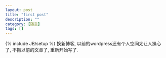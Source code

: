 ```yaml
---
layout: post
title: "first post"
description: ""
category: [随意]
tags: []
---
```

{% include JB/setup %}
换新博客, 以前的wordpress还有个人空间太让人操心了, 不搬以前的文章了, 重新开始写了.
